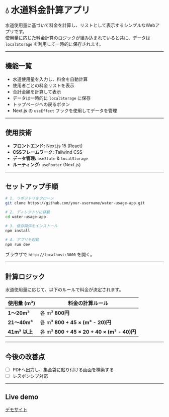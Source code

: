 # 💧 水道料金計算アプリ

水道使用量に基づいて料金を計算し、リストとして表示するシンプルなWebアプリです。  
使用量に応じた料金計算のロジックが組み込まれていると共に、データは `localStorage` を利用して一時的に保存されます。

---
## 機能一覧
- 水道使用量を入力し、料金を自動計算
- 使用者ごとの料金リストを表示
- 合計金額を計算して表示
- データは一時的に `localStorage` に保存
- トップページへの戻るボタン
- Next.js の `useEffect` フックを使用してデータを管理

---
## 使用技術
- **フロントエンド:** Next.js 15 (React)
- **CSSフレームワーク:** Tailwind CSS
- **データ管理:** `useState` & `localStorage`
- **ルーティング:** `useRouter` (Next.js)

---
## セットアップ手順
```bash
# 1. リポジトリをクローン
git clone https://github.com/your-username/water-usage-app.git

# 2. ディレクトリに移動
cd water-usage-app

# 3. 依存関係をインストール
npm install

# 4. アプリを起動
npm run dev
```
ブラウザで `http://localhost:3000` を開く。

---
## 計算ロジック
水道使用量に応じて、以下のルールで料金が決定されます。

| 使用量 (m³) | 料金の計算ルール |
|------------|----------------|
| **1～20m³** | 各 m³ **800円** |
| **21～40m³** | 各 m³ **800 + 45 × (m³ - 20)円** |
| **41m³ 以上** | 各 m³ **800 + 45 × 20 + 40 × (m³ - 40)円** |

---
## 今後の改善点
- [ ] PDFへ出力し、集金袋に貼り付ける画面を構築する
- [ ] レスポンシブ対応

---
## Live demo

[デモサイト](https://water-meter-app-fawn.vercel.app/)
